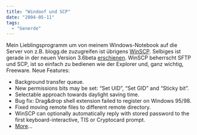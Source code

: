 ```yaml
---
title: "Windoof und SCP"
date: "2004-05-11"
tags:
  - "Generde"
---
```


Mein Lieblingsprogramm um von meinem Windows-Notebook auf die Server von z.B. blogg.de zuzugreifen ist übrigens [WinSCP](http://winscp.sourceforge.net/eng/). Selbiges ist gerade in der neuen Version 3.6beta [erschienen](http://fileforum.betanews.com/detail.php3?fid=972999301). WinSCP beherrscht SFTP und SCP, ist so einfach zu bedienen wie der Explorer und, ganz wichtig, Freeware. Neue Features:

- Background transfer queue.
- New permissions bits may be set: “Set UID”, “Set GID” and “Sticky bit”.
- Selectable approach towards daylight saving time.
- Bug fix: Drag&drop shell extension failed to register on Windows 95/98.
- Fixed moving remote files to different remote directory.
- WinSCP can optionally automatically reply with stored password to the first keyboard-interactive, TIS or Cryptocard prompt.
- [More](http://winscp.sourceforge.net/eng/history.php#3.6.0)...
